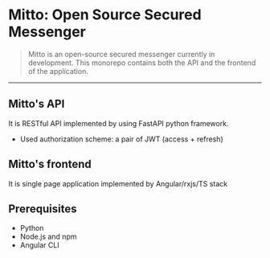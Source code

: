 # Mitto: Open Source Secured Messenger

>Mitto is an open-source secured messenger currently in development. This monorepo contains both the API and the frontend of the application.
___
## Mitto's API 
It is RESTful API implemented by using FastAPI python framework.
+ Used authorization scheme: a pair of JWT (access + refresh)

## Mitto's frontend
It is single page application implemented by Angular/rxjs/TS stack 

## Prerequisites
+ Python
+ Node.js and npm
+ Angular CLI